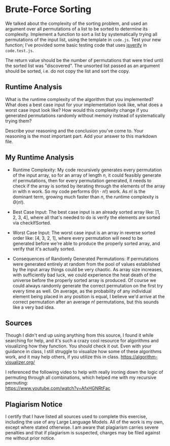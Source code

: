 # Brute-Force Sorting

We talked about the complexity of the sorting problem, and used an argument over
all permutations of a list to be sorted to determine its complexity. Implement
a function to sort a list by systematically trying all permutations of the input
list, using the template in `code.js`. Test your new function; I've provided
some basic testing code that uses [jsverify](https://jsverify.github.io/) in
`code.test.js`.

The return value should be the number of permutations that were tried until the
sorted list was "discovered". The unsorted list passed as an argument should be
sorted, i.e. do not copy the list and sort the copy.

## Runtime Analysis

What is the runtime complexity of the algorithm that you implemented? What does
a best case input for your implementation look like, what does a worst case
input look like? How would this complexity change if you generated permutations
randomly without memory instead of systematically trying them?

Describe your reasoning and the conclusion you've come to. Your reasoning is the
most important part. Add your answer to this markdown file.

## My Runtime Analysis

* Runtime Complexity: My code recursively generates every permutation of the input
array, so for an array of length $n$, it could feasibly generate $n!$ permutations,
then for every permutation generated, it needs to check if the array is sorted by
iterating through the elements of the array in with n work. So my code performs
$\Theta(n \cdot n!)$ work. As $n!$ is the dominant term, growing much faster than
$n$, the runtime complexity is $\Theta(n!)$.  

* Best Case Input: The best case input is an already sorted array like: [1, 2, 3, 4],
where all that's needed to do is verify the elements are sorted via checkIfSorted.  

* Worst Case Input: The worst case input is an array in reverse sorted order like:
[4, 3, 2, 1], where every permutation will need to be generated before we're able to
produce the properly sorted array, and verify that it's actually sorted.  

* Consequences of Randomly Generated Permutations: If permutations were generated
entirely at random from the pool of values established by the input array things
could be very chaotic. As array size increases, with sufficiently bad luck, we
could experience the heat death of the universe before the properly sorted array
is produced. Of course we could always randomly generate the correct permutation
on the first try every time as well. On average, as the probability of any
individual element being placed in any position is equal, I believe we'd arrive
at the correct permutation after an average $n!$ permutations, but this sounds
like a very bad idea.  

## Sources

Though I didn't end up using anything from this source, I found it while
searching for help, and it's such a crazy cool resource for algorithms and
visualizing how they function. You should check it out. Even with your guidance
in class, I still struggle to visualize how some of these algorithms work, and
it may help others, if you utilize this in class.
https://algorithm-visualizer.org/  

I referenced the following video to help with really ironing down the logic of
permuting through all combinations, which helped me with my recursive
permuting:  
https://www.youtube.com/watch?v=AfxHGNRtFac  

## Plagiarism Notice

I certify that I have listed all sources used to complete this exercise, including the use of any Large Language Models. All of the work is my own, except where stated otherwise. I am aware that plagiarism carries severe penalties and that if plagiarism is suspected, charges may be filed against me without prior notice.
